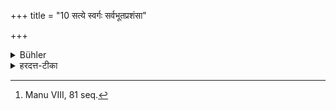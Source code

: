 +++
title = "10 सत्ये स्वर्गः सर्वभूतप्रशंसा"

+++

<details><summary>Bühler</summary>

10. If he speaks the truth, (his reward will be) heaven and the approbation of all created beings. [^8] 


[^8]:  Manu VIII, 81 seq.
</details>

<details><summary>हरदत्त-टीका</summary>

## सूत्रम्
सत्ये स्वर्गस्सर्वभूतप्रशंसा च ॥ १० ॥  
## टिप्पनी
सत्य उक्ते स्वर्गो भवति । सर्वाणि च भूतान्येनं प्रशसन्ति अपि देवाः ॥१०॥
</details>
